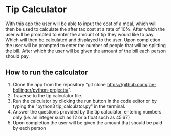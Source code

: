 # Tip Calculator

With this app the user will be able to input the cost of a meal, which will then be used to calculate the after tax cost at a rate of 10%. After which the user will be prompted to enter the amount of tip they would like to pay.
Which will then be calculated and displayed to the user. Upon completion the user will be prompted to enter the number of people that will be splitting the bill. After which the user will be given the amount of the bill each person should pay.

## How to run the calculator

1. Clone the app from the repository "git clone https://github.com/joe-bollinger/python-projects/".
2. Traverse to the tip calculator file.
3. Run the calculator by clicking the run button in the code editor
   or by typing the "python3 tip_calculator.py" in the terminal.
4. Answer the questions provided by the tip calculator, entering numbers only (i.e. an integer such as 12 or a float such as 45.67)
5. Upon completion the user will be given the amount that should be paid by each person
